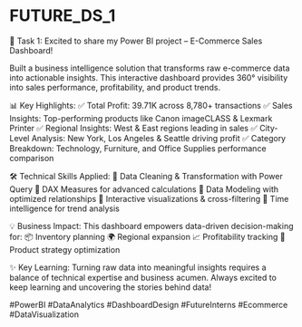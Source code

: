 # FUTURE_DS_1
🚀 Task 1: Excited to share my Power BI project – E-Commerce Sales Dashboard!

Built a business intelligence solution that transforms raw e-commerce data into actionable insights. This interactive dashboard provides 360° visibility into sales performance, profitability, and product trends.

📊 Key Highlights:
✅ Total Profit: 39.71K across 8,780+ transactions
✅ Sales Insights: Top-performing products like Canon imageCLASS & Lexmark Printer
✅ Regional Insights: West & East regions leading in sales
✅ City-Level Analysis: New York, Los Angeles & Seattle driving profit
✅ Category Breakdown: Technology, Furniture, and Office Supplies performance comparison

🛠 Technical Skills Applied:
🔹 Data Cleaning & Transformation with Power Query
🔹 DAX Measures for advanced calculations
🔹 Data Modeling with optimized relationships
🔹 Interactive visualizations & cross-filtering
🔹 Time intelligence for trend analysis

💡 Business Impact:
This dashboard empowers data-driven decision-making for:
📦 Inventory planning
🌍 Regional expansion
📈 Profitability tracking
🛒 Product strategy optimization

✨ Key Learning: Turning raw data into meaningful insights requires a balance of technical expertise and business acumen. Always excited to keep learning and uncovering the stories behind data!

#PowerBI #DataAnalytics #DashboardDesign #FutureInterns #Ecommerce #DataVisualization
